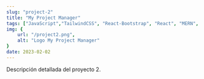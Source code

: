 ```yaml
---
slug: "project-2"
title: "My Project Manager"
tags: ["JavaScript","TailwindCSS", "React-Bootstrap", "React", "MERN", "MongoDB", "JWT"]
img: {
    url: "/project2.png",
    alt: "Logo My Project Manager"
}
date: 2023-02-02
---
```



Descripción detallada del proyecto 2.
